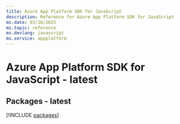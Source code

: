 ```yaml
---
title: Azure App Platform SDK for JavaScript
description: Reference for Azure App Platform SDK for JavaScript
ms.date: 03/10/2025
ms.topic: reference
ms.devlang: javascript
ms.service: appplatform
---
```

# Azure App Platform SDK for JavaScript - latest
## Packages - latest
[!INCLUDE [packages](app-platform-index.md)]